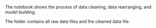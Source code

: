 The notebook shows the process of data cleaning, data rearranging, and model building.

The folder contains all raw data files and the cleaned data file. 
